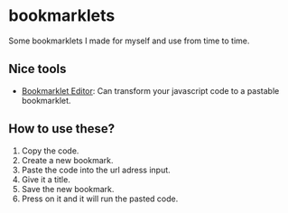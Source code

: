# bookmarklets

Some bookmarklets I made for myself and use from time to time.

## Nice tools
- [Bookmarklet Editor](https://www.gibney.org/bookmarklet_editor): Can transform your javascript code to a pastable bookmarklet.

## How to use these?
1. Copy the code.
2. Create a new bookmark.
3. Paste the code into the url adress input.
4. Give it a title.
5. Save the new bookmark.
6. Press on it and it will run the pasted code.
